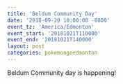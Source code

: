 ```yaml
---
title: 'Beldum Community Day'
date: '2018-09-20 10:00:00 -0800'
event_tz: 'America/Edmonton'
event_start: '20181021T110000'
event_end: '20181021T140000'
layout: post
categories: pokemongoedmonton
---
```

Beldum Community day is happening!